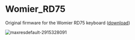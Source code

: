 # Womier_RD75
Original firmware for the Womier RD75 keyboard ([download](https://github.com/FirmwareLeaks/Womier_RD75/releases/tag/Womier))

![maxresdefault-2915328091](https://github.com/user-attachments/assets/79c6168b-bc74-4ae7-9929-a38865975ba1)
